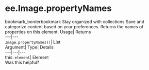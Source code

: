  
#  ee.Image.propertyNames 
bookmark_borderbookmark Stay organized with collections  Save and categorize content based on your preferences.
Returns the names of properties on this element. 
Usage| Returns  
---|---  
`Image.propertyNames()`| List  
Argument| Type| Details  
---|---|---  
this: `element`| Element  
Was this helpful?
